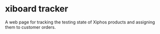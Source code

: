 # xiboard tracker

A web page for tracking the testing state of Xiphos products and assigning them to customer orders.
